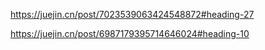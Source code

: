 https://juejin.cn/post/7023539063424548872#heading-27

https://juejin.cn/post/6987179395714646024#heading-10
